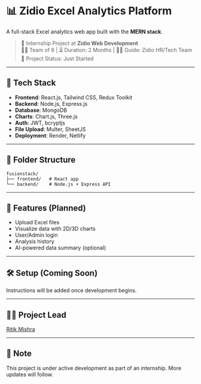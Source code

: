 # 📊 Zidio Excel Analytics Platform

A full-stack Excel analytics web app built with the **MERN stack**.

> 🚀 Internship Project at **Zidio Web Development**  
> 👨‍💻 Team of 6 | ⏳ Duration: 2 Months | 🧑‍🏫 Guide: Zidio HR/Tech Team  
> 🔰 Project Status: Just Started

---

## 🔧 Tech Stack

- **Frontend**: React.js, Tailwind CSS, Redux Toolkit  
- **Backend**: Node.js, Express.js  
- **Database**: MongoDB  
- **Charts**: Chart.js, Three.js  
- **Auth**: JWT, bcryptjs  
- **File Upload**: Multer, SheetJS  
- **Deployment**: Render, Netlify  

---

## 📁 Folder Structure

```
fusionstack/
├── frontend/   # React app
└── backend/    # Node.js + Express API
```

---

## 📌 Features (Planned)

- Upload Excel files  
- Visualize data with 2D/3D charts  
- User/Admin login  
- Analysis history  
- AI-powered data summary (optional)  

---

## 🛠️ Setup (Coming Soon)

Instructions will be added once development begins.

---

## 👨‍💻 Project Lead

[Ritik Mishra](https://github.com/iamritik9)

---

## 📢 Note

This project is under active development as part of an internship. More updates will follow.

